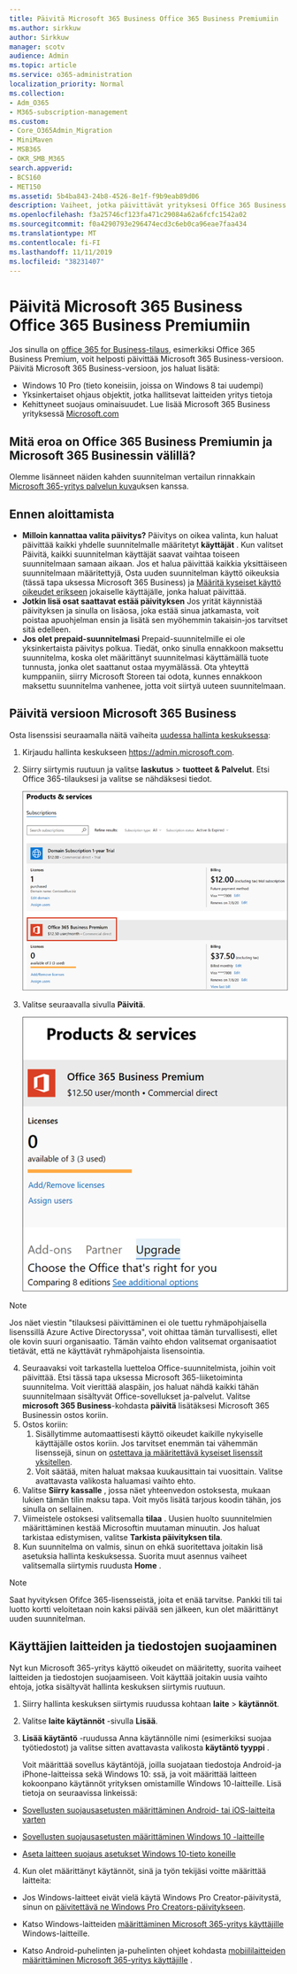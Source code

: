 ```yaml
---
title: Päivitä Microsoft 365 Business Office 365 Business Premiumiin
ms.author: sirkkuw
author: Sirkkuw
manager: scotv
audience: Admin
ms.topic: article
ms.service: o365-administration
localization_priority: Normal
ms.collection:
- Adm_O365
- M365-subscription-management
ms.custom:
- Core_O365Admin_Migration
- MiniMaven
- MSB365
- OKR_SMB_M365
search.appverid:
- BCS160
- MET150
ms.assetid: 5b4ba843-24b8-4526-8e1f-f9b9eab89d06
description: Vaiheet, jotka päivittävät yrityksesi Office 365 Business Premiumiin Microsoft 365 Business-versioon.
ms.openlocfilehash: f3a25746cf123fa471c29084a62a6fcfc1542a02
ms.sourcegitcommit: f0a4290793e296474ecd3c6eb0ca96eae7faa434
ms.translationtype: MT
ms.contentlocale: fi-FI
ms.lasthandoff: 11/11/2019
ms.locfileid: "38231407"
---
```

# <a name="upgrade-to-microsoft-365-business-from-office-365-business-premium"></a>Päivitä Microsoft 365 Business Office 365 Business Premiumiin

Jos sinulla on [office 365 for Business-tilaus](https://products.office.com/compare-all-microsoft-office-products-4-column?activetab=tab:primaryr2), esimerkiksi Office 365 Business Premium, voit helposti päivittää Microsoft 365 Business-versioon. Päivitä Microsoft 365 Business-versioon, jos haluat lisätä: 
- Windows 10 Pro (tieto koneisiin, joissa on Windows 8 tai uudempi)
- Yksinkertaiset ohjaus objektit, jotka hallitsevat laitteiden yritys tietoja
- Kehittyneet suojaus ominaisuudet.
Lue lisää Microsoft 365 Business yrityksessä [Microsoft.com](https://www.microsoft.com/microsoft-365/business)

## <a name="whats-the-difference-between-office-365-business-premium-and-microsoft-365-business"></a>Mitä eroa on Office 365 Business Premiumin ja Microsoft 365 Businessin välillä?
Olemme lisänneet näiden kahden suunnitelman vertailun rinnakkain [Microsoft 365-yritys palvelun kuva](https://docs.microsoft.com/office365/servicedescriptions/microsoft-365-service-descriptions/microsoft-365-business-service-description)uksen kanssa. 

## <a name="before-you-get-started"></a>Ennen aloittamista

- **Milloin kannattaa valita päivitys?** Päivitys on oikea valinta, kun haluat päivittää kaikki yhdelle suunnitelmalle määritetyt **käyttäjät** . Kun valitset Päivitä, kaikki suunnitelman käyttäjät saavat vaihtaa toiseen suunnitelmaan samaan aikaan. Jos et halua päivittää kaikkia yksittäiseen suunnitelmaan määritettyjä, Osta uuden suunnitelman käyttö oikeuksia (tässä tapa uksessa Microsoft 365 Business) ja [Määritä kyseiset käyttö oikeudet erikseen](https://docs.microsoft.com/office365/admin/manage/assign-licenses-to-users) jokaiselle käyttäjälle, jonka haluat päivittää. 
- **Jotkin lisä osat saattavat estää päivityksen** Jos yrität käynnistää päivityksen ja sinulla on lisäosa, joka estää sinua jatkamasta, voit poistaa apuohjelman ensin ja lisätä sen myöhemmin takaisin-jos tarvitset sitä edelleen. 
- **Jos olet prepaid-suunnitelmasi** Prepaid-suunnitelmille ei ole yksinkertaista päivitys polkua. Tiedät, onko sinulla ennakkoon maksettu suunnitelma, koska olet määrittänyt suunnitelmasi käyttämällä tuote tunnusta, jonka olet saattanut ostaa myymälässä. Ota yhteyttä kumppaniin, siirry Microsoft Storeen tai odota, kunnes ennakkoon maksettu suunnitelma vanhenee, jotta voit siirtyä uuteen suunnitelmaan.

## <a name="upgrade-to-microsoft-365-business"></a>Päivitä versioon Microsoft 365 Business
Osta lisenssisi seuraamalla näitä vaiheita [uudessa hallinta keskuksessa](https://docs.microsoft.com/office365/admin/microsoft-365-admin-center-preview):
1. Kirjaudu hallinta keskukseen <a href="https://go.microsoft.com/fwlink/p/?linkid=837890" target="_blank">https://admin.microsoft.com</a>.
2. Siirry siirtymis ruutuun ja valitse **laskutus** \> **tuotteet & Palvelut**. Etsi Office 365-tilauksesi ja valitse se nähdäksesi tiedot. 

    ![Kuva kaappaus näyttää, miten voit etsiä ja valita tilauksesi hallinta keskuksessa.](media/FindYourSubscription.png)

3. Valitse seuraavalla sivulla **Päivitä**. 

      ![Kuva kaappaus näyttää, mistä voit valita päivityksen hallinta keskuksessa.](media/SelectUpgrade.png)

  > [!NOTE]
  > Jos näet viestin "tilauksesi päivittäminen ei ole tuettu ryhmäpohjaisella lisenssillä Azure Active Directoryssa", voit ohittaa tämän turvallisesti, ellet ole kovin suuri organisaatio. Tämän vaihto ehdon valitsemat organisaatiot tietävät, että ne käyttävät ryhmäpohjaista lisensointia.

4. Seuraavaksi voit tarkastella luetteloa Office-suunnitelmista, joihin voit päivittää. Etsi tässä tapa uksessa Microsoft 365-liiketoiminta suunnitelma. Voit vierittää alaspäin, jos haluat nähdä kaikki tähän suunnitelmaan sisältyvät Office-sovellukset ja-palvelut. Valitse **microsoft 365 Business**-kohdasta **päivitä** lisätäksesi Microsoft 365 Businessin ostos koriin.
5. Ostos koriin:
    1. Sisällytimme automaattisesti käyttö oikeudet kaikille nykyiselle käyttäjälle ostos koriin. Jos tarvitset enemmän tai vähemmän lisenssejä, sinun on [ostettava ja määritettävä kyseiset lisenssit yksitellen](https://docs.microsoft.com/office365/admin/manage/assign-licenses-to-users).  
    2. Voit säätää, miten haluat maksaa kuukausittain tai vuosittain. Valitse avattavasta valikosta haluamasi vaihto ehto.
6. Valitse **Siirry kassalle** , jossa näet yhteenvedon ostoksesta, mukaan lukien tämän tilin maksu tapa. Voit myös lisätä tarjous koodin tähän, jos sinulla on sellainen.
7. Viimeistele ostoksesi valitsemalla **tilaa** .
Uusien huolto suunnitelmien määrittäminen kestää Microsoftin muutaman minuutin. Jos haluat tarkistaa edistymisen, valitse **Tarkista päivityksen tila**. 
1. Kun suunnitelma on valmis, sinun on ehkä suoritettava joitakin lisä asetuksia hallinta keskuksessa. Suorita muut asennus vaiheet valitsemalla siirtymis ruudusta **Home** .

> [!NOTE]
> Saat hyvityksen Ofifce 365-lisensseistä, joita et enää tarvitse. Pankki tili tai luotto kortti veloitetaan noin kaksi päivää sen jälkeen, kun olet määrittänyt uuden suunnitelman.
  
## <a name="protect-user-devices-and-files"></a>Käyttäjien laitteiden ja tiedostojen suojaaminen

Nyt kun Microsoft 365-yritys käyttö oikeudet on määritetty, suorita vaiheet laitteiden ja tiedostojen suojaamiseen. Voit käyttää joitakin uusia vaihto ehtoja, jotka sisältyvät hallinta keskuksen siirtymis ruutuun.
  
1. Siirry hallinta keskuksen siirtymis ruudussa kohtaan **laite** \> **käytännöt**.
    
2. Valitse **laite käytännöt** -sivulla **Lisää**.
    
3. **Lisää käytäntö** -ruudussa Anna käytännölle nimi (esimerkiksi suojaa työtiedostot) ja valitse sitten avattavasta valikosta **käytäntö tyyppi** . 
    
    Voit määrittää sovellus käytäntöjä, joilla suojataan tiedostoja Android-ja iPhone-laitteissa sekä Windows 10: ssä, ja voit määrittää laitteen kokoonpano käytännöt yrityksen omistamille Windows 10-laitteille. Lisä tietoja on seuraavissa linkeissä:
    
  - [Sovellusten suojausasetusten määrittäminen Android- tai iOS-laitteita varten](app-protection-settings-for-android-and-ios.md)
    
  - [Sovellusten suojausasetusten määrittäminen Windows 10 -laitteille](protection-settings-for-windows-10-devices.md)
    
  - [Aseta laitteen suojaus asetukset Windows 10-tieto koneille](protection-settings-for-windows-10-pcs.md)
    
  
4. Kun olet määrittänyt käytännöt, sinä ja työn tekijäsi voitte määrittää laitteita:
    
  - Jos Windows-laitteet eivät vielä käytä Windows Pro Creator-päivitystä, sinun on [päivitettävä ne Windows Pro Creators-päivitykseen](upgrade-to-windows-pro-creators-update.md).
    
  - Katso Windows-laitteiden [määrittäminen Microsoft 365-yritys käyttäjille](set-up-windows-devices.md) Windows-laitteille. 
    
  - Katso Android-puhelinten ja-puhelinten ohjeet kohdasta [mobiililaitteiden määrittäminen Microsoft 365-yritys käyttäjille](set-up-mobile-devices.md) . 



